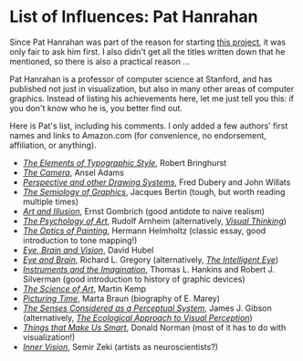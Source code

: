 # List of Influences: Pat Hanrahan

Since Pat Hanrahan was part of the reason for starting <a href="/tag/influences">this project</a>, it was only fair to ask him first. I also didn't get all the titles written down that he mentioned, so there is also a practical reason ...

Pat Hanrahan is a professor of computer science at Stanford, and has published not just in visualization, but also in many other areas of computer graphics. Instead of listing his achievements here, let me just tell you this: if you don't know who he is, you better find out.

Here is Pat's list, including his comments. I only added a few authors' first names and links to Amazon.com (for convenience, no endorsement, affiliation, or anything).
<ul>
	<li><a href="http://www.amazon.com/Elements-Typographic-Style-Robert-Bringhurst/dp/0881791326"><em>The Elements of Typographic Style</em></a>, Robert Bringhurst</li>
	<li><a href="http://www.amazon.com/Camera-Ansel-Adams-Photography-Book/dp/0821221841/"><em>The Camera</em></a>, Ansel Adams</li>
	<li><a href="http://www.amazon.com/Perspective-Other-Drawing-Systems-Dubery/dp/0442219601/"><em>Perspective and other Drawing Systems</em></a>, Fred Dubery and John Willats</li>
	<li><a href="http://www.amazon.com/Semiology-Graphics-Jacques-Bertin/dp/0299090604/"><em>The Semiology of Graphics</em></a>, Jacques Bertin (tough, but worth reading multiple times)</li>
	<li><a href="http://www.amazon.com/Art-Illusion-Psychology-Pictorial-Representation/dp/0714842087"><em>Art and Illusion</em></a>, Ernst Gombrich (good antidote to naive realism)</li>
	<li><a href="http://www.amazon.com/Toward-Psychology-Art-Collected-Essays/dp/0520021614/"><em>The Psychology of Art</em></a>, Rudolf Arnheim (alternatively, <a href="http://www.amazon.com/Intelligent-Eye-Learning-Looking-Occasional/dp/089236274X/"><em>Visual Thinking</em></a>)</li>
	<li><a href="http://www.amazon.com/Science-Culture-Popular-Philosophical-Essays/dp/0226326594/"><em>The Optics of Painting</em></a>, Hermann Helmholtz (classic essay, good introduction to tone mapping!)</li>
	<li><a href="http://www.amazon.com/Brain-Vision-Scientific-American-Library/dp/0716760096/"><em>Eye, Brain and Vision</em></a>, David Hubel</li>
	<li><a href="http://www.amazon.com/Eye-Brain-Richard-L-Gregory/dp/0691048371/"><em>Eye and Brain</em></a>, Richard L. Gregory (alternatively,<em> <a href="http://www.amazon.com/Intelligent-Eye-Learning-Looking-Occasional/dp/089236274X/">The Intelligent Eye</a></em>)</li>
	<li><a href="http://www.amazon.com/Instruments-Imagination-Thomas-Hankins-Silverman/dp/0691005494/"><em>Instruments and the Imagination</em></a>, Thomas L. Hankins and Robert J. Silverman (good introduction to history of graphic devices)</li>
	<li><a href="http://www.amazon.com/Science-Art-Optical-Western-Brunelleschi/dp/0300052413/"><em>The Science of Art</em></a>, Martin Kemp</li>
	<li><a href="http://www.amazon.com/Picturing-Time-Etienne-Jules-Marey-1830-1904/dp/0226071758/"><em>Picturing Time</em></a>, Marta Braun (biography of E. Marey)</li>
	<li><a href="http://www.amazon.com/Senses-Considered-As-Perceptual-Systems/dp/0395044944/"><em>The Senses Considered as a Perceptual System</em></a>, James J. Gibson (alternatively, <a href="http://www.amazon.com/Ecological-Approach-Visual-Perception/dp/0898599598/"><em>The Ecological Approach to Visual Perception</em></a>)</li>
	<li><a href="http://www.amazon.com/Things-That-Make-Smart-Attributes/dp/0201626950/"><em>Things that Make Us Smart</em></a>, Donald Norman (most of it has to do with visualization!)</li>
	<li><a href="http://www.amazon.com/Inner-Vision-Exploration-Art-Brain/dp/0198505191/"><em>Inner Vision</em></a>, Semir Zeki (artists as neuroscientists?)</li>
</ul>
